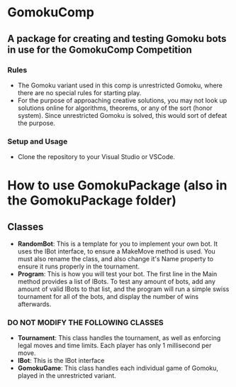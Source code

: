 # GomokuComp
## A package for creating and testing Gomoku bots in use for the GomokuComp Competition

### Rules 
- The Gomoku variant used in this comp is unrestricted Gomoku, where there are no special rules for starting play.
- For the purpose of approaching creative solutions, you may not look up solutions online for algorithms, theorems, or any of the sort (honor system). Since unrestricted Gomoku is solved, this would sort of defeat the purpose.

### Setup and Usage
- Clone the repository to your Visual Studio or VSCode.

# How to use GomokuPackage (also in the GomokuPackage folder)

## Classes
- **RandomBot**: This is a template for you to implement your own bot. It uses the IBot interface, to ensure a MakeMove method is used. You must also rename the class, and also change it's Name property to ensure it runs properly in the tournament.
- **Program**: This is how you will test your bot. The first line in the Main method provides a list of IBots. To test any amount of bots, add any amount of valid IBots to that list, and the program will run a simple swiss tournament for all of the bots, and display the number of wins afterwards.

### DO NOT MODIFY THE FOLLOWING CLASSES
- **Tournament**: This class handles the tournament, as well as enforcing legal moves and time limits. Each player has only 1 millisecond per move.
- **IBot**: This is the IBot interface
- **GomokuGame**: This class handles each individual game of Gomoku, played in the unrestricted variant. 
